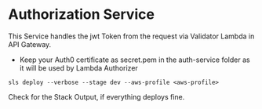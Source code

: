 # Authorization Service

This Service handles the jwt Token from the request via Validator Lambda in API Gateway.


* Keep your Auth0 certificate as secret.pem in the auth-service folder as it will be used by Lambda Authorizer
```
sls deploy --verbose --stage dev --aws-profile <aws-profile>
```

Check for the Stack Output, if everything deploys fine.